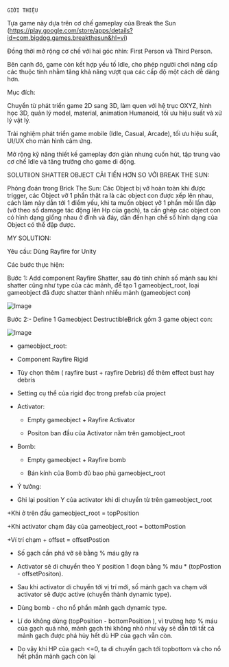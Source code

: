                                                                          GIỚI THIỆU           

Tựa game này dựa trên cơ chế gameplay của Break the Sun (https://play.google.com/store/apps/details?id=com.bigdog.games.breakthesun&hl=vi)

Đồng thời mở rộng cơ chế với hai góc nhìn: First Person và Third Person.

Bên cạnh đó, game còn kết hợp yếu tố Idle, cho phép người chơi nâng cấp các thuộc tính nhằm tăng khả năng vượt qua các cấp độ một cách dễ dàng hơn.

Mục đích:

Chuyển từ phát triển game 2D sang 3D, làm quen với hệ trục OXYZ, hình học 3D, quản lý model, material, animation Humanoid, tối ưu hiệu suất và xử lý vật lý.

Trải nghiệm phát triển game mobile (Idle, Casual, Arcade), tối ưu hiệu suất, UI/UX cho màn hình cảm ứng.

Mở rộng kỹ năng thiết kế gameplay đơn giản nhưng cuốn hút, tập trung vào cơ chế Idle và tăng trưởng cho game di động.


SOLUTIION SHATTER OBJECT CẢI TIẾN HƠN SO VỚI BREAK THE SUN:


Phỏng đoán trong Brick The Sun: Các Object bị vỡ hoàn toàn khi được trigger, các Object vỡ 1 phần thật ra là các object con được xếp lên nhau, 
cách làm này dẫn tới 1 điểm yếu, khi ta muốn object vỡ 1 phần mỗi lần đập (vỡ theo số damage tác động lên Hp của gạch), ta cần ghép các object con có hình dạng giống nhau ở đỉnh và đáy, dẫn đến hạn chế số hình dạng của Object có thể đập được.

MY SOLUTION:

Yêu cầu: Dùng Rayfire for Unity

Các bước thực hiện:

Bước 1: Add component Rayfire Shatter, sau đó tinh chỉnh số mảnh sau khi shatter cũng như type của các mảnh,  để tạo 1 gameobject_root, loại gameobject đã được shatter thành nhiều mảnh (gameobject con)

![Image](https://github.com/user-attachments/assets/cc51e174-4957-46ac-be26-4957bde20206)

Bước 2:- Define 1 Gameobject DestructibleBrick gồm 3 game object con:

![Image](https://github.com/user-attachments/assets/28f4d45b-2c00-43fc-85ea-0b6d348eee06)

- gameobject_root:  

 + Component Rayfire Rigid 

 + Tùy chọn thêm ( rayfire bust + rayfire Debris) để thêm effect bust hay debris

  * Setting cụ thể của rigid đọc trong prefab của project

- Activator:

  + Empty gameobject + Rayfire Activator 

  + Positon ban đầu của Activator nằm trên gamobject_root

- Bomb:

  + Empty gameobject + Rayfire bomb 

  + Bán kính của Bomb đủ bao phủ gameobject_root

 *  Ý tưởng:

- Ghi lại position Y của activator khi di chuyển từ trên gameobject_root

+Khi ở trên đầu gameobject_root = topPosition

+Khi activator chạm đáy của gameobject_root = bottomPostion

+Ví trí chạm + offset = offsetPostion

- Số gạch cần phá vỡ sẽ bằng % máu gây ra 

+ Activator sẽ di chuyển theo Y position 1 đoạn bằng % máu * (topPostion - offsetPositon).

+ Sau khi activator di chuyển tới vị trí mới, số mảnh gạch va chạm với activator sẽ được active (chuyển thành dynamic type).

- Dùng bomb - cho nổ phần mảnh gạch dynamic type.

- Lí do không dùng (topPosition - bottomPosition ), vì trường hợp % máu của gạch quá nhỏ, mảnh gạch thì không nhỏ như vậy sẽ dẫn tới tất cả mảnh gạch được phá hủy hết dù HP của gạch vẫn còn.

 + Do vậy khi HP của gạch <=0, ta di chuyển gạch tới topbottom và cho nổ hết phần mảnh gạch còn lại
